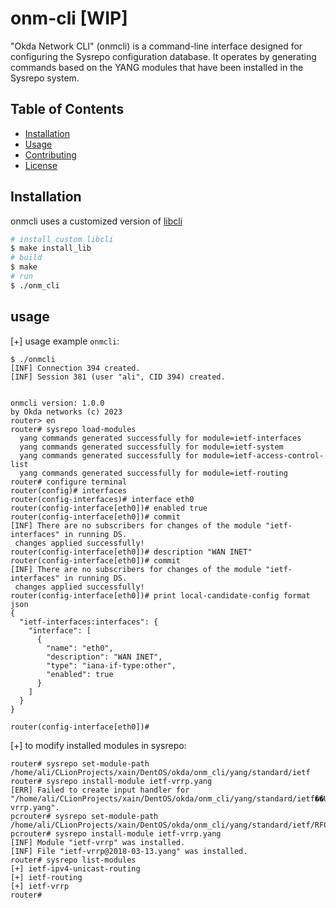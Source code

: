 # onm-cli [WIP]

"Okda Network CLI" (onmcli) is a command-line interface designed 
for configuring the Sysrepo configuration database. 
It operates by generating commands based on the YANG modules
that have been installed in the Sysrepo system.

## Table of Contents

- [Installation](#installation)
- [Usage](#usage)
- [Contributing](#contributing)
- [License](#license)

## Installation
onmcli uses a customized version of [libcli](https://github.com/dparrish/libcli)

```bash
# install custom libcli
$ make install_lib
# build
$ make
# run
$ ./onm_cli
```
## usage

[+] usage example `onmcli`:

```commandline
$ ./onmcli 
[INF] Connection 394 created.
[INF] Session 381 (user "ali", CID 394) created.


onmcli version: 1.0.0
by Okda networks (c) 2023
router> en
router# sysrepo load-modules 
  yang commands generated successfully for module=ietf-interfaces
  yang commands generated successfully for module=ietf-system
  yang commands generated successfully for module=ietf-access-control-list
  yang commands generated successfully for module=ietf-routing
router# configure terminal 
router(config)# interfaces 
router(config-interfaces)# interface eth0
router(config-interface[eth0])# enabled true
router(config-interface[eth0])# commit
[INF] There are no subscribers for changes of the module "ietf-interfaces" in running DS.
 changes applied successfully!
router(config-interface[eth0])# description "WAN INET"
router(config-interface[eth0])# commit 
[INF] There are no subscribers for changes of the module "ietf-interfaces" in running DS.
 changes applied successfully!
router(config-interface[eth0])# print local-candidate-config format json
{
  "ietf-interfaces:interfaces": {
    "interface": [      
      {
        "name": "eth0",
        "description": "WAN INET",
        "type": "iana-if-type:other",
        "enabled": true
      }
    ]
  }
}

router(config-interface[eth0])# 
```

[+] to modify installed modules in sysrepo:
```commandline
router# sysrepo set-module-path /home/ali/CLionProjects/xain/DentOS/okda/onm_cli/yang/standard/ietf
router# sysrepo install-module ietf-vrrp.yang
[ERR] Failed to create input handler for "/home/ali/CLionProjects/xain/DentOS/okda/onm_cli/yang/standard/ietf��U/ietf-vrrp.yang".
pcrouter# sysrepo set-module-path /home/ali/CLionProjects/xain/DentOS/okda/onm_cli/yang/standard/ietf/RFC
pcrouter# sysrepo install-module ietf-vrrp.yang
[INF] Module "ietf-vrrp" was installed.
[INF] File "ietf-vrrp@2018-03-13.yang" was installed.
router# sysrepo list-modules
[+] ietf-ipv4-unicast-routing
[+] ietf-routing
[+] ietf-vrrp
router#
```